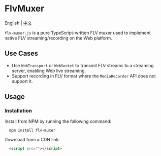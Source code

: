 # FlvMuxer

English | [中文](./README_CN.md)

`flv-muxer.js` is a pure TypeScript-written FLV muxer used to implement native FLV streaming/recording on the Web platform.

## Use Cases

- Use `WebTransport` or `WebSocket` to transmit FLV streams to a streaming server, enabling Web live streaming.
- Support recording in FLV format where the `MediaRecorder` API does not support it.

## Usage

### Installation

Install from NPM by running the following command:

```shell
  npm install flv-muxer
```

Download from a CDN link:

```html
  <script src=""></script>
```
